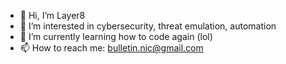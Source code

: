 - 👋 Hi, I’m Layer8
- 👀 I’m interested in cybersecurity, threat emulation, automation
- 🌱 I’m currently learning how to code again (lol)
- 📫 How to reach me: bulletin.nic@gmail.com
